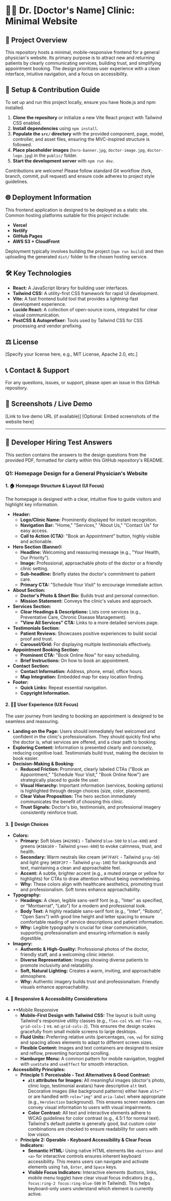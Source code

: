 # 👩‍⚕️ Dr. [Doctor's Name] Clinic: Minimal Website

## 📝 Project Overview

This repository hosts a minimal, mobile-responsive frontend for a general physician's website. Its primary purpose is to attract new and returning patients by clearly communicating services, building trust, and simplifying appointment booking. The design prioritizes user experience with a clean interface, intuitive navigation, and a focus on accessibility.

## 🚀 Setup & Contribution Guide

To set up and run this project locally, ensure you have Node.js and npm installed.

1.  **Clone the repository** or initialize a new Vite React project with Tailwind CSS enabled.
2.  **Install dependencies** using `npm install`.
3.  **Populate the `src/` directory** with the provided component, page, model, controller, and asset files, ensuring the MVC-inspired structure is followed.
4.  **Place placeholder images** (`hero-banner.jpg`, `doctor-image.jpg`, `doctor-logo.jpg`) in the `public/` folder.
5.  **Start the development server** with `npm run dev`.

Contributions are welcome! Please follow standard Git workflow (fork, branch, commit, pull request) and ensure code adheres to project style guidelines.

## 🌐 Deployment Information

This frontend application is designed to be deployed as a static site. Common hosting platforms suitable for this project include:

* **Vercel**
* **Netlify**
* **GitHub Pages**
* **AWS S3 + CloudFront**

Deployment typically involves building the project (`npm run build`) and then uploading the generated `dist/` folder to the chosen hosting service.

## 🛠️ Key Technologies

* **React:** A JavaScript library for building user interfaces.
* **Tailwind CSS:** A utility-first CSS framework for rapid UI development.
* **Vite:** A fast frontend build tool that provides a lightning-fast development experience.
* **Lucide React:** A collection of open-source icons, integrated for clear visual communication.
* **PostCSS & Autoprefixer:** Tools used by Tailwind CSS for CSS processing and vendor prefixing.

## ⚖️ License

[Specify your license here, e.g., MIT License, Apache 2.0, etc.]

## 📞 Contact & Support

For any questions, issues, or support, please open an issue in this GitHub repository.

## 📸 Screenshots / Live Demo

[Link to live demo URL (if available)]
[Optional: Embed screenshots of the website here]

---

## 📝 Developer Hiring Test Answers

This section contains the answers to the design questions from the provided PDF, formatted for clarity within this GitHub repository's README.

### Q1: Homepage Design for a General Physician's Website

#### 1. 🏠 Homepage Structure & Layout (UI Focus)

The homepage is designed with a clear, intuitive flow to guide visitors and highlight key information.

* **Header:**
    * **Logo/Clinic Name:** Prominently displayed for instant recognition.
    * **Navigation Bar:** "Home," "Services," "About Us," "Contact Us" for easy access.
    * **Call to Action (CTA):** "Book an Appointment" button, highly visible and actionable.
* **Hero Section (Banner):**
    * **Headline:** Welcoming and reassuring message (e.g., "Your Health, Our Priority").
    * **Image:** Professional, approachable photo of the doctor or a friendly clinic setting.
    * **Sub-headline:** Briefly states the doctor's commitment to patient care.
    * **Primary CTA:** "Schedule Your Visit" to encourage immediate action.
* **About Section:**
    * **Doctor's Photo & Short Bio:** Builds trust and personal connection.
    * **Mission Statement:** Conveys the clinic's values and approach.
* **Services Section:**
    * **Clear Headings & Descriptions:** Lists core services (e.g., Preventative Care, Chronic Disease Management).
    * **"View All Services" CTA:** Links to a more detailed services page.
* **Testimonials Section:**
    * **Patient Reviews:** Showcases positive experiences to build social proof and trust.
    * **Carousel/Grid:** For displaying multiple testimonials effectively.
* **Appointment Booking Section:**
    * **Prominent CTA:** "Book Online Now" for easy scheduling.
    * **Brief Instructions:** On how to book an appointment.
* **Contact Section:**
    * **Contact Information:** Address, phone, email, office hours.
    * **Map Integration:** Embedded map for easy location finding.
* **Footer:**
    * **Quick Links:** Repeat essential navigation.
    * **Copyright Information.**

#### 2. 🚶‍♀️ User Experience (UX Focus)

The user journey from landing to booking an appointment is designed to be seamless and reassuring.

* **Landing on the Page:** Users should immediately feel welcomed and confident in the clinic's professionalism. They should quickly find who the doctor is, what services are offered, and a clear path to booking.
* **Exploring Content:** Information is presented clearly and concisely, reducing cognitive load. Testimonials build trust, making the decision to book easier.
* **Decision-Making & Booking:**
    * **Reduced Friction:** Prominent, clearly labeled CTAs ("Book an Appointment," "Schedule Your Visit," "Book Online Now") are strategically placed to guide the user.
    * **Visual Hierarchy:** Important information (services, booking options) is highlighted through design choices (size, color, placement).
    * **Clear Value Proposition:** The hero section immediately communicates the benefit of choosing this clinic.
    * **Trust Signals:** Doctor's bio, testimonials, and professional imagery consistently reinforce trust.

#### 3. 🎨 Design Choices

* **Colors:**
    * **Primary:** Soft blues (`#4299E1` - Tailwind `blue-500` to `blue-600`) and greens (`#38A169` - Tailwind `green-600`) to evoke calmness, trust, and health.
    * **Secondary:** Warm neutrals like cream (`#F7FAFC` - Tailwind `gray-50`) and light grey (`#EDF2F7` - Tailwind `gray-100`) for backgrounds and text, maintaining a clean and approachable feel.
    * **Accent:** A subtle, brighter accent (e.g., a muted orange or yellow for highlights) for CTAs to draw attention without being overwhelming.
    * **Why:** These colors align with healthcare aesthetics, promoting trust and professionalism. Soft tones enhance approachability.
* **Typography:**
    * **Headings:** A clean, legible sans-serif font (e.g., "Inter" as specified, or "Montserrat", "Lato") for a modern and professional look.
    * **Body Text:** A highly readable sans-serif font (e.g., "Inter", "Roboto", "Open Sans") with good line height and letter spacing to ensure comfortable reading of service descriptions and patient information.
    * **Why:** Legible typography is crucial for clear communication, supporting professionalism and ensuring information is easily digestible.
* **Imagery:**
    * **Authentic & High-Quality:** Professional photos of the doctor, friendly staff, and a welcoming clinic interior.
    * **Diverse Representation:** Images showing diverse patients to promote inclusivity and relatability.
    * **Soft, Natural Lighting:** Creates a warm, inviting, and approachable atmosphere.
    * **Why:** Authentic imagery builds trust and professionalism. Friendly visuals enhance approachability.

#### 4. 📱 Responsive & Accessibility Considerations

* **Mobile Responsive
    * **Mobile-First Design with Tailwind CSS:** The layout is built using Tailwind's responsive utility classes (e.g., `flex-col` vs. `md:flex-row`, `grid-cols-1` vs. `md:grid-cols-2`). This ensures the design scales gracefully from small mobile screens to large desktops.
    * **Fluid Units:** Preferring relative units (percentages, `rem`, `vw`) for sizing and spacing allows elements to adapt to different screen sizes.
    * **Flexible Content:** Images and text containers are designed to resize and reflow, preventing horizontal scrolling.
    * **Hamburger Menu:** A common pattern for mobile navigation, toggled with `useState` and `useEffect` for smooth interaction.
* **Accessibility Principles:**
    * **Principle 1: Perceivable - Text Alternatives & Good Contrast:**
        * **`alt` attributes for Images:** All meaningful images (doctor's photo, clinic logo, testimonial avatars) have descriptive `alt` text. Decorative images (like background patterns) either have `alt=""` or are handled with `role="img"` and `aria-label` where appropriate (e.g., `HeroSection` background). This ensures screen readers can convey visual information to users with visual impairments.
        * **Color Contrast:** All text and interactive elements adhere to WCAG guidelines for color contrast (e.g., 4.5:1 for normal text). Tailwind's default palette is generally good, but custom color combinations are checked to ensure readability for users with low vision.
    * **Principle 2: Operable - Keyboard Accessibility & Clear Focus Indicators:**
        * **Semantic HTML:** Using native HTML elements like `<button>` and `<a>` for interactive controls ensures inherent keyboard accessibility. This means users can navigate and activate elements using `Tab`, `Enter`, and `Space` keys.
        * **Visible Focus Indicators:** Interactive elements (buttons, links, mobile menu toggle) have clear visual focus indicators (e.g., `focus:ring-2 focus:ring-blue-500` in Tailwind). This helps keyboard-only users understand which element is currently active.